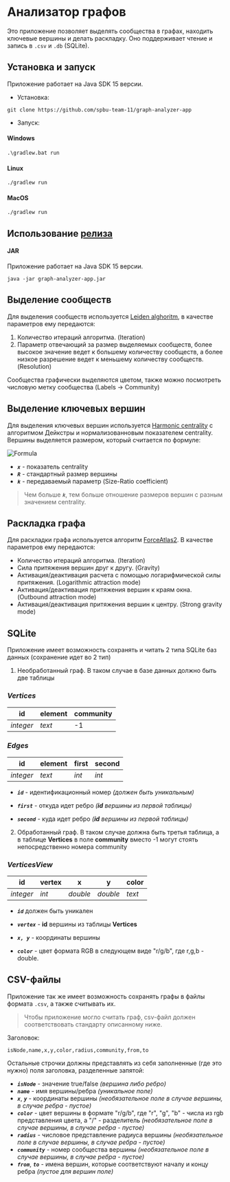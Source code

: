 # Анализатор графов
 Это приложение позволяет выделять сообщества в графах, находить ключевые вершины и делать раскладку. Оно поддерживает чтение и запись в `.csv` и `.db` (SQLite).


## Установка и запуск
 Приложение работает на Java SDK 15 версии. 

- Установка:

```
git clone https://github.com/spbu-team-11/graph-analyzer-app
```

- Запуск:

#### Windows

```
.\gradlew.bat run
```

#### Linux

```
./gradlew run
```

#### MacOS

```
./gradlew run
```


## Использование [релиза](https://github.com/spbu-team-11/graph-analyzer-app/releases)
#### JAR

 Приложение работает на Java SDK 15 версии. 

```
java -jar graph-analyzer-app.jar
```


## Выделение сообществ 
 Для выделения сообществ используется [Leiden alghoritm](https://www.nature.com/articles/s41598-019-41695-z), в качестве параметров ему передаются:

 1. Количество итераций алгоритма. (Iteration)
 2. Параметр отвечающий за размер выделяемых сообществ, более высокое значение ведет к большему количеству сообществ, а более низкое разрешение ведет к меньшему количеству сообществ. (Resolution)

Сообщества графически выделяются цветом, также можно посмотреть числовую метку сообщества (Labels &#8594; Community)


## Выделение ключевых вершин 
 Для выделения ключевых вершин используется [Harmonic centrality](http://infoscience.epfl.ch/record/200525/files/%5bEN%5dASNA09.pdf)
с алгоритмом Дейкстры и нормализованновым показателем centrality. Вершины выделяется размером, который считается по формуле: 

![Formula](https://render.githubusercontent.com/render/math?math=R*\frac{2((e+k)^x-(e+\frac{k}{2})^x)}{k}&mode=inline)

 - _**`x`**_ - показатель centrality
 - _**`R`**_ - стандартный размер вершины
 - _**`k`**_ - передаваемый параметр (Size-Ratio coefficient)

> Чем больше _**`k`**_, тем больше отношение размеров вершин с разным значением centrality.


## Раскладка графа
 Для раскладки графа используется алгоритм [ForceAtlas2](https://journals.plos.org/plosone/article?id=10.1371/journal.pone.0098679). В качестве параметров ему передаются:


 - Количество итераций алгоритма. (Iteration)
 - Сила притяжения вершин друг к другу. (Gravity)
 - Активация/деактивация расчета с помощью логарифмической силы притяжения. (Logarithmic attraction mode) 
 - Активация/деактивация притяжения вершин к краям окна. (Outbound attraction mode)
 - Активация/деактивация притяжения вершин к центру. (Strong gravity mode)          


## SQLite
 Приложение имеет возможность сохранять и читать 2 типа SQLite баз данных (сохранение идет во 2 тип)
 
 1) Необработанный граф. В таком случае в базе данных должно быть две таблицы
 
 
### _**Vertices**_

|  id | element | community |
|--|--|--|
| *integer* | *text* | -1 |

### _**Edges**_

|  id | element | first | second |
|--|--|--|--|
| *integer* | *text* | *int* | *int* |

 - _**`id`**_ - идентификационный номер _(должен быть уникальным)_ 

 - _**`first`**_ - откуда идет ребро _(**id** вершины из первой таблицы)_

 - _**`second`**_ - куда идет ребро _(**id** вершины из первой таблицы)_

2. Обработанный граф. В таком случае должна быть третья таблица, а в таблице **Vertices** в поле **community** вместо -1 могут стоять непосредственно номера community

### _**VerticesView**_

|  id| vertex | x | y| color |
|--|--|--|--|--|
| *integer* | *int* | *double*| *double*| *text*|

 - _**`id`**_ должен быть уникален

 - _**`vertex`**_ - **id** вершины из таблицы **Vertices**

 - _**`x, y`**_ - координаты вершины

 - _**`color`**_ - цвет формата RGB в следующем виде "r/g/b",  где r,g,b - double.


## CSV-файлы
 Приложение так же имеет возможность сохранять графы в файлы формата `.csv`, а также считывать их.

> Чтобы приложение могло считать граф, csv-файл должен соответствовать стандарту описанному ниже.

Заголовок:

```
isNode,name,x,y,color,radius,community,from,to
```
      
Остальные строчки должны представлять из себя заполненные (где это нужно) поля заголовка, разделенные запятой:

 - _**`isNode`**_ - значение true/false _(вершина либо ребро)_
 - _**`name`**_ - имя вершины/ребра _(уникальное поле)_
 - _**`x`**_, _**`y`**_ - координаты вершины _(необязательное поле в случае вершины, в случае ребра - пустое)_
 - _**`color`**_ - цвет вершины в формате "r/g/b", где "r", "g", "b" - числа из rgb представления цвета, а "/" - разделитель _(необязательное поле в случае вершины, в случае ребра - пустое)_
 - _**`radius`**_ - числовое представление радиуса вершины _(необязательное поле в случае вершины, в случае ребра - пустое)_
 - _**`community`**_ - номер сообщества вершины _(необязательное поле в случае вершины, в случае ребра - пустое)_
 - _**`from`**_, _**`to`**_ - имена вершин, которые соответствуют началу и концу ребра _(пустое для вершин поле)_
